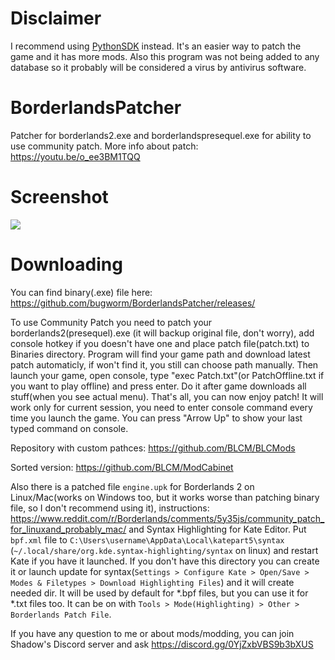 # Disclaimer
I recommend using [PythonSDK](https://bl-sdk.github.io/#sdk-installation) instead. It's an easier way to patch the game and it has more mods. Also this program was not being added to any database so it probably will be considered a virus by antivirus software.
# BorderlandsPatcher
Patcher for borderlands2.exe and borderlandspresequel.exe for ability to use community patch. More info about patch: https://youtu.be/o_ee3BM1TQQ 

# Screenshot
![](https://github.com/bugworm/BorderlandsPatcher/blob/master/Screenshot.png?raw=true)

# Downloading
You can find binary(.exe) file here: https://github.com/bugworm/BorderlandsPatcher/releases/

To use Community Patch you need to patch your borderlands2(presequel).exe (it will backup original file, don't worry), add console hotkey if you doesn't have one and place patch file(patch.txt) to Binaries directory. Program will find your game path and download latest patch automaticly, if won't find it, you still can choose path manually. Then launch your game, open console, type \"exec Patch.txt\"(or PatchOffline.txt if you want to play offline) and press enter. Do it after game downloads all stuff(when you see actual menu). That's all, you can now enjoy patch! It will work only for current session, you need to enter console command every time you launch the game. You can press \"Arrow Up\" to show your last typed command on console.

Repository with custom pathces: https://github.com/BLCM/BLCMods

Sorted version: https://github.com/BLCM/ModCabinet

Also there is a patched file `engine.upk` for Borderlands 2 on Linux/Mac(works on Windows too, but it works worse than patching binary file, so I don't recommend using it), instructions: https://www.reddit.com/r/Borderlands/comments/5y35js/community_patch_for_linuxand_probably_mac/
and Syntax Highlighting for Kate Editor. Put `bpf.xml` file to `C:\Users\username\AppData\Local\katepart5\syntax` (`~/.local/share/org.kde.syntax-highlighting/syntax` on linux) and restart Kate if you have it launched. If you don't have this directory you can create it or launch update for syntax(`Settings > Configure Kate > Open/Save > Modes & Filetypes > Download Highlighting Files`) and it will create needed dir. It will be used by default for *.bpf files, but you can use it for *.txt files too. It can be on with `Tools > Mode(Highlighting) > Other > Borderlands Patch File`.

If you have any question to me or about mods/modding, you can join Shadow's Discord server and ask https://discord.gg/0YjZxbVBS9b3bXUS
